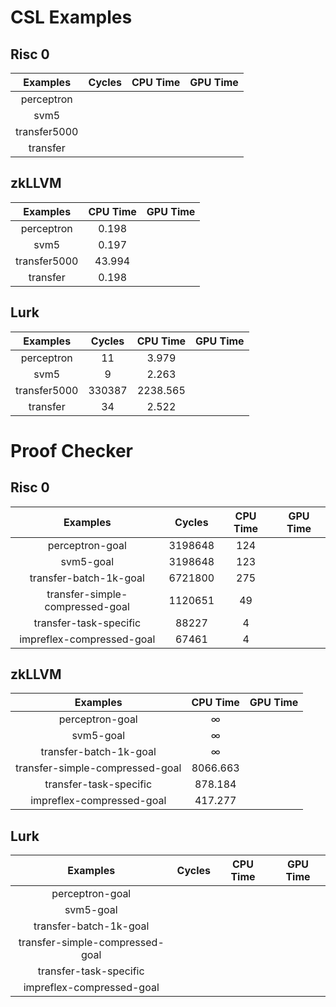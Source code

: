 # CSL Examples

## Risc 0
|     Examples     |  Cycles | CPU Time | GPU Time |
|:----------------:|:-------:|:--------:|:--------:|
| perceptron       |         |          |          |
| svm5             |         |          |          |
| transfer5000     |         |          |          |
| transfer         |         |          |          |


## zkLLVM
|     Examples     | CPU Time | GPU Time |
|:----------------:|:--------:|:--------:|
| perceptron       |   0.198  |          |
| svm5             |   0.197  |          |
| transfer5000     |  43.994  |          |
| transfer         |   0.198  |          |


## Lurk
|     Examples     |  Cycles | CPU Time | GPU Time |
|:----------------:|:-------:|:--------:|:--------:|
| perceptron       |    11   |   3.979  |          |
| svm5             |    9    |   2.263  |          |
| transfer5000     |  330387 | 2238.565 |          |
| transfer         |    34   |   2.522  |          |




# Proof Checker

## Risc 0
|             Examples            |  Cycles | CPU Time | GPU Time |
|:-------------------------------:|:-------:|:--------:|:--------:|
| perceptron-goal                 | 3198648 |      124 |          |
| svm5-goal                       | 3198648 |      123 |          |
| transfer-batch-1k-goal          | 6721800 |      275 |          |
| transfer-simple-compressed-goal | 1120651 |       49 |          |
| transfer-task-specific          |   88227 |        4 |          |
| impreflex-compressed-goal       |   67461 |        4 |          |

## zkLLVM
|             Examples            | CPU Time | GPU Time |
|:-------------------------------:|:--------:|:--------:|
| perceptron-goal                 |     ∞    |          |
| svm5-goal                       |     ∞    |          |
| transfer-batch-1k-goal          |     ∞    |          |
| transfer-simple-compressed-goal | 8066.663 |          |
| transfer-task-specific          |  878.184 |          |
| impreflex-compressed-goal       |  417.277 |          |

## Lurk
|             Examples            | Cycles | CPU Time | GPU Time |
|:-------------------------------:|:------:|:--------:|:--------:|
| perceptron-goal                 |        |          |          |
| svm5-goal                       |        |          |          |
| transfer-batch-1k-goal          |        |          |          |
| transfer-simple-compressed-goal |        |          |          |
| transfer-task-specific          |        |          |          |
| impreflex-compressed-goal       |        |          |          |